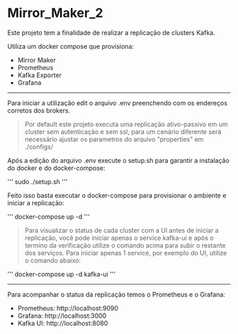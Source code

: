 # Mirror_Maker_2

Este projeto tem a finalidade de realizar a replicação de clusters Kafka.

Utiliza um docker compose que provisiona:

- Mirror Maker
- Prometheus
- Kafka Exporter
- Grafana

---

Para iniciar a utilização edit o arquivo .env preenchendo com os endereços corretos dos brokers.

> Por default este projeto executa uma replicação ativo-passivo em um cluster sem autenticação e sem ssl, para um cenário diferente será necessário ajustar os parametros do arquivo "properties" em ./configs/

Após a edição do arquivo .env execute o setup.sh para garantir a instalação do docker e do docker-compose:

'''
sudo ./setup.sh
'''

Feito isso basta executar o docker-compose para provisionar o ambiente e iniciar a replicação:

'''
docker-compose up -d
'''

> Para visualizar o status de cada cluster com a UI antes de iniciar a replicação, você pode iniciar apenas o service kafka-ui e após o termino da verificação utilize o comando acima para subir o restante dos serviços.
> Para iniciar apenas 1 service, por exemplo do UI, utilize o comando abaixo:

'''
docker-compose up -d kafka-ui
'''

---

Para acompanhar o status da replicação temos o Prometheus e o Grafana:

- Prometheus: http://localhost:9090
- Grafana: http://localhost:3000
- Kafka UI: http://localhost:8080
